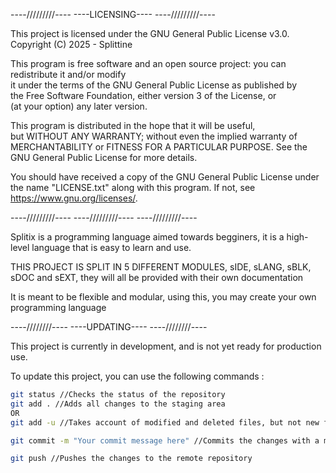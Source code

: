 ----/////////----
----LICENSING----
----/////////----

This project is licensed under the GNU General Public License v3.0.
Copyright (C) 2025 - Splittine

This program is free software and an open source project: you can redistribute it and/or modify  
it under the terms of the GNU General Public License as published by  
the Free Software Foundation, either version 3 of the License, or  
(at your option) any later version.

This program is distributed in the hope that it will be useful,  
but WITHOUT ANY WARRANTY; without even the implied warranty of  
MERCHANTABILITY or FITNESS FOR A PARTICULAR PURPOSE. See the
GNU General Public License for more details.

You should have received a copy of the GNU General Public License under the name "LICENSE.txt"
along with this program.  If not, see <https://www.gnu.org/licenses/>.

----/////////----
----/////////----
----/////////----

Splitix is a programming language aimed towards begginers, it is a high-level language that is easy to learn and use.

THIS PROJECT IS SPLIT IN 5 DIFFERENT MODULES, sIDE, sLANG, sBLK, sDOC and sEXT, they will all be provided with
their own documentation

It is meant to be flexible and modular, using this, you may create your own programming language

----////////----
----UPDATING----
----////////----

This project is currently in development, and is not yet ready for production use.

To update this project, you can use the following commands :

```bash
git status //Checks the status of the repository
git add . //Adds all changes to the staging area
OR
git add -u //Takes account of modified and deleted files, but not new files

git commit -m "Your commit message here" //Commits the changes with a message

git push //Pushes the changes to the remote repository
```